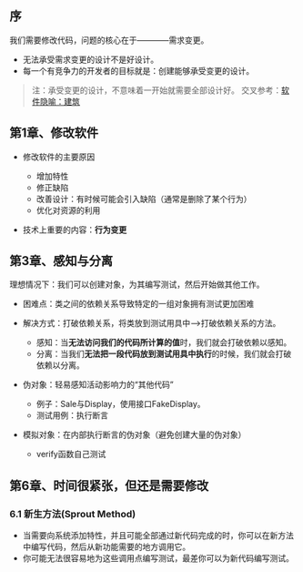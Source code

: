 
## 序
我们需要修改代码，问题的核心在于————需求变更。
- 无法承受需求变更的设计不是好设计。
- 每一个有竞争力的开发者的目标就是：创建能够承受变更的设计。
> 注：承受变更的设计，不意味着一开始就需要全部设计好。
> 交叉参考：[软件隐喻：建筑](.\《代码大全》.md#常见的软件隐喻)


## 第1章、修改软件
- 修改软件的主要原因
  - 增加特性
  - 修正缺陷
  - 改善设计：有时候可能会引入缺陷（通常是删除了某个行为）
  - 优化对资源的利用

- 技术上重要的内容：**行为变更**


## 第3章、感知与分离

理想情况下：我们可以创建对象，为其编写测试，然后开始做其他工作。
- 困难点：类之间的依赖关系导致特定的一组对象拥有测试更加困难
- 解决方式：打破依赖关系，将类放到测试用具中-->打破依赖关系的方法。
  - 感知：当**无法访问我们的代码所计算的值**时，我们就会打破依赖以感知。
  - 分离：当我们**无法把一段代码放到测试用具中执行**的时候，我们就会打破依赖以分离。

- 伪对象：轻易感知活动影响力的“其他代码”
  - 例子：Sale与Display，使用接口FakeDisplay。
  - 测试用例：执行断言
- 模拟对象：在内部执行断言的伪对象（避免创建大量的伪对象）
  - verify函数自己测试

## 第6章、时间很紧张，但还是需要修改

### 6.1 新生方法(Sprout Method)
- 当需要向系统添加特性，并且可能全部通过新代码完成的时，你可以在新方法中编写代码，然后从新功能需要的地方调用它。
- 你可能无法很容易地为这些调用点编写测试，最差你可以为新代码编写测试。


